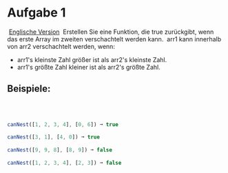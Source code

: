 # Aufgabe 1
​
[Englische Version](https://edabit.com/challenge/Gpy2qSFnfhGJnWMMj)
​
Erstellen Sie eine Funktion, die true zurückgibt, wenn das erste Array im zweiten verschachtelt werden kann.
​
arr1 kann innerhalb von arr2 verschachtelt werden, wenn:
​
-   arr1's kleinste Zahl größer ist als arr2's kleinste Zahl.
-   arr1's größte Zahl kleiner ist als arr2's größte Zahl.
​
## Beispiele:
​
```js
​
canNest([1, 2, 3, 4], [0, 6]) ➞ true
​
canNest([3, 1], [4, 0]) ➞ true
​
canNest([9, 9, 8], [8, 9]) ➞ false
​
canNest([1, 2, 3, 4], [2, 3]) ➞ false
​
```